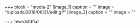 +++
block = "media-2"
[image_1]
caption = ""
image = "/uploads/2018/06/21/edit.gif"
[image_2]
caption = ""
image = ""

+++
tewrdsfdfsd
